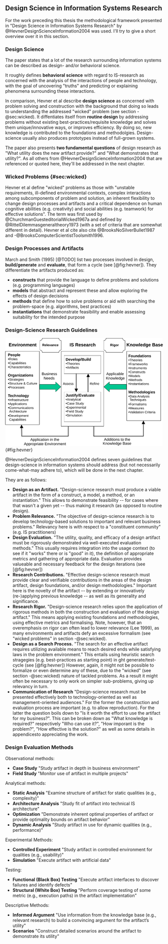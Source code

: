 
## Design Science in Information Systems Research

For the work preceding this thesis the methodological
framework presented in "Design Science in Information
Systems Research" by @HevnerDesignScienceInformation2004 was used.
I'll try to give a short overview over it in this section.

### Design Science 

The paper states that a lot of the research surrounding information systems can be described as design- and/or behavioral science.

It roughly defines **behavioral science** with regard to IS-research as concerned with the analysis of the interactions of people and technology, with the goal of uncovering "truths" and predicting or explaining phenomena surrounding these interactions.

In comparison, Hevner et al describe **design science** as concerned with problem solving and construction with the background that doing so leads to understanding the addressed "wicked" problem (see section -@sec:wicked). It diffentiates itself from **routine design** by addressing problems without existing best-practices/requisite knowledge and solves them unique/innovative ways, or improves efficiency. By doing so, new knowledge is contributed to the foundations and methodolgies. Design-science usually also produces prototypes instead of full-grown systems.


The paper also presents **two fundamental questions** of design research as "What utility does the new artifact provide?" and "What demonstrates that utility?". As all others <!-- TODO which "others"--> from @HevnerDesignScienceInformation2004 that are referenced or quoted here, they'll be addressed in the next chapter. <!--TODO more concrete/pinpointed reference -->

### Wicked Problems {#sec:wicked}

Hevner et al define "wicked" problems as those with "unstable requirements, ill-defined environmental contexts, complex interactions among subcomponents of problem and solution, an inherent flexibility to change design processes and artifacts and a critical dependence on human cognitive abilities (e.g. creativity) and social abilities (e.g. teamwork) for effective solutions". The term was first used by @ChurchmanGuesteditorialWicked1967a and defined by @RittelDilemmasgeneraltheory1973 (with a set of criteria that are somewhat different in detail). Hevner et al cite also cite @BrooksNoSilverBullet1987 and -@BrooksComputerScientistToolsmith1996. 

### Design Processes and Artifacts 


March and Smith (1995) [@TODO] <!-- TODO proper citation --> list two processes involved in design, **build/generate** and **evaluate**, that form a cycle (see [@fig:hevner]). They differentiate the artifacts produced as:


 * **constructs** that provide the language to define problems and solutions (e.g. programming languages)
 * **models** that abstract and represent these and allow exploring the effects of design decisions
 * **methods** that define how to solve problems or aid with searching the problem-space (e.g. algorithms, best practices)
 * **instantiations** that demonstrate feasibility and enable assessing suitability for the intended purpose


### Design-Science Research Guidelines 

![Information Systems Research Framework [@HevnerDesignScienceInformation2004]](figures/Hevner-et-al-2004-figure-2.svg){#fig:hevner}

@HevnerDesignScienceInformation2004 defines seven guidelines that design-science in information systems should address (but not necessarily come-what-may adhere to), which will be done in the next chapter. <!-- TODO more conrete/clickable reference -->

They are as follows:

* **Design as an Artifact.** "Design-science research must produce a viable artifact in the form of a construct, a model, a method, or an instantiation." This allows to demonstrate feasibility -- for cases where that wasn't a given yet -- thus making it research (as opposed to routine design). <!-- This -->
* **Problem Relevance.** "The objective of design-science research is to develop technology-based solutions to important and relevant business problems." Relevancy here is with respect to a  "constituent community" (e.g. IS practitioners) <!-- TODO mention Technology Acceptance Model here (and need to define it)? i haven't really done anything based on it, so whatever -->
* **Design Evaluation.** "The utility, quality, and efficacy of a design artifact must be rigorously demonstrated via well-executed evaluation methods." This usually requires integration into the usage context (to see if it "works" there or is "good" in it), the definition of appropriate metrics and gathering of appropriate data. Evaluation provides valueable and necessary feedback for the design iterations (see [@fig:hevner])
* **Research Contributions.** "Effective design-science research must provide clear and verifiable contributions in the areas of the design artifact, design foundations, and/or design methodologies." Important here is the novelty of the artifact -- by extending or innovatively (re-)applying previous knowledge -- as well as its generality and significance.
* **Research Rigor.** "Design-science research relies upon the application of rigorous methods in both the construction and evaluation of the design artifact." This means applying existing foundations and methodologies, using effective metrics and formalising. Note, however, that an overemphasis on rigor can often lead to lower relevance (Lee 1999), as many environments and artifacts defy an excessive formalism (see "wicked problems" in section -@sec:wicked). <!--TODO better reference / use glossary entry -->
* **Design as a Search Process.** "The search for an effective artifact requires utilizing available means to reach desired ends while satisfying laws in the problem environment." This entails using heuristic search stragegies (e.g. best-practices as starting point) in ght generate/test-cycle (see [@fig:hevner]) However, again, it might not be possible to formalize or even determine any of these, due to the "wicked" (see section -@sec:wicked) nature of tackled problems. As a result it might often be necessary to only work on simpler sub-problems, giving up relevancy in turn.
* **Communication of Research** "Design-science research must be presented effectively both to technology-oriented as well as management-oriented audiences." For the former the construction and evaluation process are important (e.g. to allow reproduction). For the latter the question boils down to "Is it worth the effort to use the artifact for my business?". This can be broken down as "What knowledge is required?" respectively "Who can use it?", "How imporant is the problem?", "How effective is the solution?" as well as some details in appendicesto appreciating the work.

### Design Evaluation Methods 

<!--
 -- TODO drop methods that weren't used -- 

 -- TODO metrics from "Design Evaluation:" -- 
  * evaluate in terms of:
    * functionality
    * completeness
    * consistency
    * accuracy
    * performance
    * reliability
    * usability
    * fit with the organization
    * other relevant quality attributes
* establish if it does work and in which environments
  * what constitutes “working” and “good”? which metrics?
  * compare with other solutions for the same problem by human experts
-->

Observational methods:

* **Case Study** "Study artifact in depth in business environment" <!-- * **{** ^ that **}** * **{** anecdotal evidence by fsu/fk/sbyim/yp how they feel about it? (super-biased due to interaction with me) **}** -->
* **Field Study** "Monitor use of artifact in multiple projects" <!-- * **{** the meinkauf app! what did we use there? ionic and vanilla angular or ng-redux too? TODO get copy of mk repo  **}** -->

Analytical methods:


  * **Static Analysis** "Examine structure of artifact for static qualities (e.g., complexity)"
    <!-- * **{** graph out dependencies in both apps, if necessary in one vertical slice of one process  -- TODO make graph of dependencies --  **}** -->
    <!-- * **{** code-examples of very simple apps with both architectures to demonstrate boiler-plate / overhead? Todo-MVC?  -- TODO write examples --  **}** -->
  * **Architecture Analysis** "Study fit of artifact into technical IS architecture"
    <!-- * **{** analyze how well it interacts with the rest of the WoN-ecosystem. what defines “interacts well”?  -- TODO ponder --  **}** -->
  * **Optimization** "Demonstrate inherent optimal properties of artifact or provide optimality bounds on artifact behavior"
  * **Dynamic Analysis** "Study artifact in use for dynamic qualities (e.g., performance)"


Experimental Methods:


  * **Controlled Experiment** "Study artifact in controlled environment for qualities (e.g., usability)"
  * **Simulation** "Execute artifact with artificial data"


Testing:


  * **Functional (Black Box) Testing** "Execute artifact interfaces to discover failures and identify defects"
  * **Structural (White Box) Testing** "Perform coverage testing of some metric (e.g., execution paths) in the artifact implementation"


Descriptive Methods:


  * **Informed Argument** "Use information from the knowledge base (e.g., relevant research) to build a convincing argument for the artifact’s utility"
    <!-- * **{** ^ this **}** -->
    <!-- TODO: ^ (only) usable for more innovative artifacts for which other methods aren’t feasible -->
  * **Scenarios** "Construct detailed scenarios around the artifact to demonstrate its utility"
